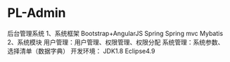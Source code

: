 # PL-Admin
后台管理系统 1、系统框架 Bootstrap+AngularJS Spring Spring mvc Mybatis 2、系统模块 用户管理：用户管理、权限管理、权限分配 系统管理：系统参数、选择清单（数据字典）
开发环境：
JDK1.8
Eclipse4.9
